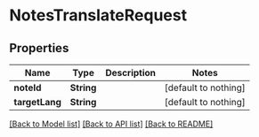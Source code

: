 # NotesTranslateRequest


## Properties
Name | Type | Description | Notes
------------ | ------------- | ------------- | -------------
**noteId** | **String** |  | [default to nothing]
**targetLang** | **String** |  | [default to nothing]


[[Back to Model list]](../README.md#models) [[Back to API list]](../README.md#api-endpoints) [[Back to README]](../README.md)


